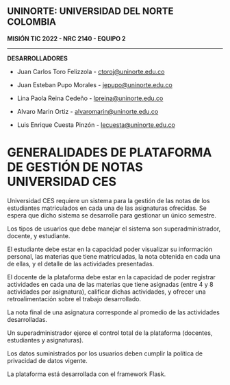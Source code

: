 ## **UNINORTE: UNIVERSIDAD DEL NORTE COLOMBIA**
**MISIÓN TIC 2022 - NRC 2140 - EQUIPO 2**


***
**DESARROLLADORES**

* Juan Carlos Toro Felizzola - [ctoroj@uninorte.edu.co](mailto:ctoroj@uninorte.edu.co)

* Juan Esteban Pupo Morales - [jepupo@uninorte.edu.co](mailto:jepupo@uninorte.edu.co)

* Lina Paola Reina Cedeño - [lpreina@uninorte.edu.co](mailto:lpreina@uninorte.edu.co)

* Alvaro Marin Ortiz - [alvaromarin@uninorte.edu.co](mailto:alvaromarin@uninorte.edu.co)

* Luis Enrique Cuesta Pinzón - [lecuesta@uninorte.edu.co](mailto:lecuesta@uninorte.edu.co)


# GENERALIDADES DE PLATAFORMA DE GESTIÓN DE NOTAS UNIVERSIDAD CES

Universidad CES requiere un sistema para la gestión de las notas de los estudiantes matriculados en cada una de las asignaturas ofrecidas. Se espera que dicho sistema se desarrolle para gestionar un único semestre.

Los tipos de usuarios que debe manejar el sistema son superadministrador, docente, y estudiante.

El estudiante debe estar en la capacidad poder visualizar su información personal, las materias que tiene matriculadas, la nota obtenida en cada una de ellas, y el detalle de las actividades presentadas.

El docente de la plataforma debe estar en la capacidad de poder registrar actividades en cada una de las materias que tiene asignadas (entre 4 y 8 actividades por asignatura), calificar dichas actividades, y ofrecer una retroalimentación sobre el trabajo desarrollado.

La nota final de una asignatura corresponde al promedio de las actividades desarrolladas.

Un superadministrador ejerce el control total de la plataforma (docentes, estudiantes y asignaturas).

Los datos suministrados por los usuarios deben cumplir la política de privacidad de datos vigente.

La plataforma está desarrollada con el framework Flask.
